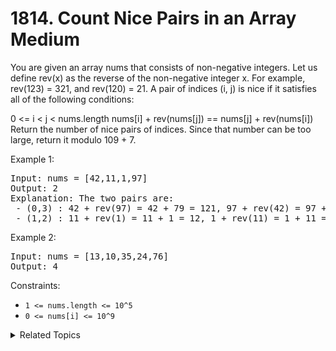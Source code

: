 # 1814. Count Nice Pairs in an Array<br> Medium

You are given an array nums that consists of non-negative integers. Let us define rev(x) as the reverse of the non-negative integer x. For example, rev(123) = 321, and rev(120) = 21. A pair of indices (i, j) is nice if it satisfies all of the following conditions:

0 <= i < j < nums.length
nums[i] + rev(nums[j]) == nums[j] + rev(nums[i])
Return the number of nice pairs of indices. Since that number can be too large, return it modulo 109 + 7.

Example 1:

<pre>
Input: nums = [42,11,1,97]
Output: 2
Explanation: The two pairs are:
 - (0,3) : 42 + rev(97) = 42 + 79 = 121, 97 + rev(42) = 97 + 24 = 121.
 - (1,2) : 11 + rev(1) = 11 + 1 = 12, 1 + rev(11) = 1 + 11 = 12.
</pre>

Example 2:

<pre>
Input: nums = [13,10,35,24,76]
Output: 4
</pre>

Constraints:

- `1 <= nums.length <= 10^5`
- `0 <= nums[i] <= 10^9`

<details>

<summary> Related Topics </summary>

-   `Array`
-   `Hash Table`

</details>